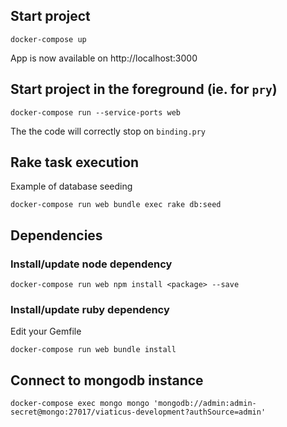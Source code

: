 ## Start project

```
docker-compose up
```

App is now available on http://localhost:3000

## Start project in the foreground (ie. for `pry`)

```
docker-compose run --service-ports web
```

The the code will correctly stop on `binding.pry`

## Rake task execution

Example of database seeding

```
docker-compose run web bundle exec rake db:seed
```

## Dependencies

### Install/update node dependency

```
docker-compose run web npm install <package> --save
```

### Install/update ruby dependency

Edit your Gemfile

```
docker-compose run web bundle install
```

## Connect to mongodb instance

```
docker-compose exec mongo mongo 'mongodb://admin:admin-secret@mongo:27017/viaticus-development?authSource=admin'
```
